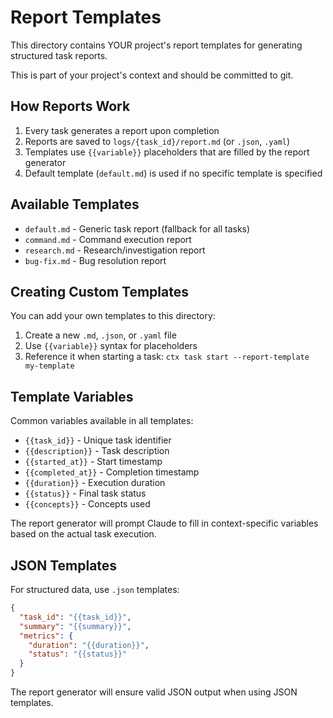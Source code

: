 # Report Templates

This directory contains YOUR project's report templates for generating structured task reports.

This is part of your project's context and should be committed to git.

## How Reports Work

1. Every task generates a report upon completion
2. Reports are saved to `logs/{task_id}/report.md` (or `.json`, `.yaml`)
3. Templates use `{{variable}}` placeholders that are filled by the report generator
4. Default template (`default.md`) is used if no specific template is specified

## Available Templates

- `default.md` - Generic task report (fallback for all tasks)
- `command.md` - Command execution report
- `research.md` - Research/investigation report
- `bug-fix.md` - Bug resolution report

## Creating Custom Templates

You can add your own templates to this directory:

1. Create a new `.md`, `.json`, or `.yaml` file
2. Use `{{variable}}` syntax for placeholders
3. Reference it when starting a task: `ctx task start --report-template my-template`

## Template Variables

Common variables available in all templates:
- `{{task_id}}` - Unique task identifier
- `{{description}}` - Task description
- `{{started_at}}` - Start timestamp
- `{{completed_at}}` - Completion timestamp
- `{{duration}}` - Execution duration
- `{{status}}` - Final task status
- `{{concepts}}` - Concepts used

The report generator will prompt Claude to fill in context-specific variables based on the actual task execution.

## JSON Templates

For structured data, use `.json` templates:

```json
{
  "task_id": "{{task_id}}",
  "summary": "{{summary}}",
  "metrics": {
    "duration": "{{duration}}",
    "status": "{{status}}"
  }
}
```

The report generator will ensure valid JSON output when using JSON templates.